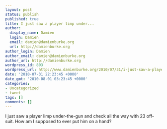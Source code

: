 ```yaml
---
layout: post
status: publish
published: true
title: I just saw a player limp under...
author:
  display_name: Damien
  login: Damien
  email: damien@damienburke.org
  url: http://damienburke.org
author_login: Damien
author_email: damien@damienburke.org
author_url: http://damienburke.org
wordpress_id: 803
wordpress_url: http://www.damienburke.org/2010/07/31/i-just-saw-a-player-limp-under/
date: '2010-07-31 22:23:45 +0000'
date_gmt: '2010-08-01 03:23:45 +0000'
categories:
- Uncategorized
- tweet
tags: []
comments: []
---
```

<p>I just saw a player limp under-the-gun and check all the way with 23 off-suit. How am I supposed to ever put him on a hand?</p>
